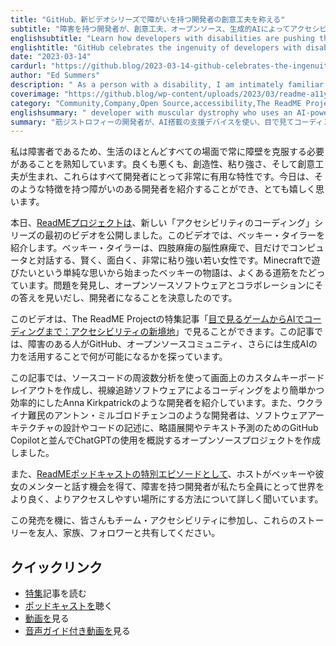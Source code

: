 ```yaml
---
title: "GitHub、新ビデオシリーズで障がいを持つ開発者の創意工夫を称える"
subtitle: "障害を持つ開発者が、創意工夫、オープンソース、生成的AIによってアクセシビリティの限界を押し広げている様子を、The ReadME Projectでご紹介します。"
englishsubtitle: "Learn how developers with disabilities are pushing the boundaries of accessibility with ingenuity, open source, and generative AI on The ReadME Project."
englishtitle: "GitHub celebrates the ingenuity of developers with disabilities in new video series"
date: "2023-03-14"
cardurl: "https://github.blog/2023-03-14-github-celebrates-the-ingenuity-of-developers-with-disabilities-in-new-video-series/"
author: "Ed Summers"
description: " As a person with a disability, I am intimately familiar with the constant need to overcome barriers in almost every aspect of life. For good or ill, it generates creativity, tenacity, and ingenuity—all very useful traits for developers. Today, I am very excited to introduce you to a few developers with disabilities who have an abundance of those traits.  Today, The ReadME Project published the first video in our new Coding Accessibility series. In the video, you’ll meet Becky Tyler—a smart, funny, and incredibly tenacious young woman with quadriplegic cerebral palsy who interacts with her computer exclusively by using her eyes. Inspired by a simple desire to play Minecraft, Becky’s story followed a familiar path: She saw a problem, found the answer in open source software and collaboration, and was inspired to become a developer.  You can find the video in The ReadME Project’s featured article, “From gaming with your eyes to coding with AI: New frontiers for accessibility ,” which explores what’s possible when people with disabilities leverage the power of GitHub, the open source community, and even generative AI.  In the story, we meet developers like Anna Kirkpatrick, who used frequency analysis on source code to create custom on-screen keyboard layouts to make coding with eye tracking software easier and more efficient. And developers like Anton Mirgorodchenko, a Ukrainian "
coverimage: "https://github.blog/wp-content/uploads/2023/03/readme-a11y.png?resize=1200%2C630"
category: "Community,Company,Open Source,accessibility,The ReadME Project"
englishsummary: " developer with muscular dystrophy who uses an AI-powered assistive device to code with his eyes.  The ReadME Project's Coding Accessibility series highlights the stories of developers with disabilities who have used creativity, tenacity, and ingenuity"
summary: "筋ジストロフィーの開発者が、AI搭載の支援デバイスを使い、目で見てコーディングしています。  ReadME ProjectのCoding Accessibilityシリーズは、創造性、粘り強さ、創意工夫を駆使した障害を持つ開発者のストーリーにスポットを当てています"
---
```


<p>私は障害者であるため、生活のほとんどすべての場面で常に障壁を克服する必要があることを熟知しています。良くも悪くも、創造性、粘り強さ、そして創意工夫が生まれ、これらはすべて開発者にとって非常に有用な特性です。今日は、そのような特徴を持つ障がいのある開発者を紹介することができ、とても嬉しく思います。</p>
<p>本日、<a href="https://github.com/readme/featured/open-source-accessibility">ReadMEプロジェクトは</a>、新しい「アクセシビリティのコーディング」シリーズの最初のビデオを公開しました。このビデオでは、ベッキー・タイラーを紹介します。ベッキー・タイラーは、四肢麻痺の脳性麻痺で、目だけでコンピュータと対話する、賢く、面白く、非常に粘り強い若い女性です。Minecraftで遊びたいという単純な思いから始まったベッキーの物語は、よくある道筋をたどっています。問題を発見し、オープンソースソフトウェアとコラボレーションにその答えを見いだし、開発者になることを決意したのです。</p>
<p>このビデオは、The ReadME Projectの特集記事「<a href="https://github.com/readme/featured/open-source-accessibility">目で見るゲームからAIでコーディングまで：アクセシビリティの新境地</a>」で見ることができます。この記事では、障害のある人がGitHub、オープンソースコミュニティ、さらには生成AIの力を活用することで何が可能になるかを探っています。</p>
<p>この記事では、ソースコードの周波数分析を使って画面上のカスタムキーボードレイアウトを作成し、視線追跡ソフトウェアによるコーディングをより簡単かつ効率的にしたAnna Kirkpatrickのような開発者を紹介しています。また、ウクライナ難民のアントン・ミルゴロドチェンコのような開発者は、ソフトウェアアーキテクチャの設計やコードの記述に、略語展開やテキスト予測のためのGitHub Copilotと並んでChatGPTの使用を概説するオープンソースプロジェクトを作成しました。</p>
<p>また、<a href="https://github.com/readme/podcast/accessible-software-development">ReadMEポッドキャストの特別エピソードとして</a>、ホストがベッキーや彼女のメンターと話す機会を得て、障害を持つ開発者が私たち全員にとって世界をより良く、よりアクセスしやすい場所にする方法について詳しく聞いています。</p>
<p>この発売を機に、皆さんもチーム・アクセシビリティに参加し、これらのストーリーを友人、家族、フォロワーと共有してください。</p>
<h2 id="quick-links">クイックリンク<a href="#quick-links" class="heading-link pl-2 text-italic text-bold" aria-label="Quick links"></a></h2>
<ul>
<li><a href="https://github.com/readme/featured/open-source-accessibility">特集</a>記事を読む</li>
<li><a href="https://github.com/readme/podcast/accessible-software-development">ポッドキャストを</a>聴く</li>
<li><a href="https://www.youtube.com/watch?v=MmHqthzJER4">動画を</a>見る </li>
<li><a href="https://www.youtube.com/watch?v=UCD5Ri9ecaw">音声ガイド付き動画を</a>見る</li>
</ul>



